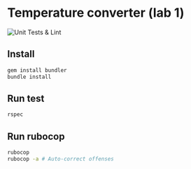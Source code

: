 # Temperature converter (lab 1)

![Unit Tests & Lint](https://github.com/purtov4295/TempConverter/actions/workflows/main.yml/badge.svg)


## Install

```bash
gem install bundler
bundle install
```

## Run test

```bash
rspec
```

## Run rubocop

```bash
rubocop
rubocop -a # Auto-correct offenses
```
